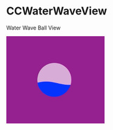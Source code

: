 # CCWaterWaveView
Water Wave Ball View

![](https://raw.githubusercontent.com/cocoa-chen/CCWaterWaveView/master/screenshot.gif)
